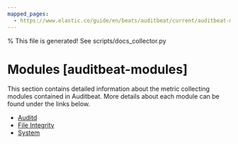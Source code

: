 ```yaml
---
mapped_pages:
  - https://www.elastic.co/guide/en/beats/auditbeat/current/auditbeat-modules.html
---
```


% This file is generated! See scripts/docs_collector.py

# Modules [auditbeat-modules]

This section contains detailed information about the metric collecting modules contained in Auditbeat. More details about each module can be found under the links below.

* [Auditd](/reference/auditbeat/auditbeat-module-auditd.md)
* [File Integrity](/reference/auditbeat/auditbeat-module-file_integrity.md)
* [System](/reference/auditbeat/auditbeat-module-system.md)


